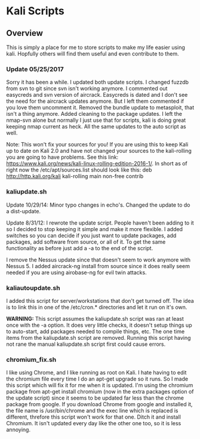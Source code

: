 # Kali Scripts

## Overview
This is simply a place for me to store scripts to make my life easier using kali.  Hopfully others will find them useful and even contribute to them.

### Update 05/25/2017
Sorry it has been a while. I updated both update scripts. I changed fuzzdb from svn to git since svn isn't working anymore. I commented out easycreds and svn version of aircrack. Easycreds is dated and I don't see the need for the aircrack updates anymore. But I left them commented if you love them uncomment it. Removed the bundle update to metasploit, that isn't a thing anymore. Added cleaning to the package updates. I left the nmap-svn alone but normally I just use that for scripts, kali is doing great keeping nmap current as heck. All the same updates to the auto script as well. 

Note: This won't fix your sources for you! If you are using this to keep Kali up to date on Kali 2.0 and have not changed your sources to the kali-rolling you are going to have problems. See this link: https://www.kali.org/news/kali-linux-rolling-edition-2016-1/. In short as of right now the /etc/apt/sources.list should look like this: deb http://http.kali.org/kali kali-rolling main non-free contrib

### kaliupdate.sh
Update 10/29/14:
Minor typo changes in echo's. Changed the update to do a dist-update.

Update 8/31/12:
I rewrote the update script.  People haven't been adding to it so I decided to stop keeping it simple and make it more flexible.  I added switches so you can decide if you just want to update packages, add packages, add software from source, or all of it.  To get the same functionality as before just add a -a to the end of the script.

I remove the Nessus update since that doesn't seem to work anymore with Nessus 5.  I added aircrack-ng install from source since it does really seem needed if you are using airobase-ng for evil twin attacks.  

### kaliautoupdate.sh
I added this script for server/workstations that don't get turned off. The idea is to link this in one of the /etc/cron.* directories and let it run on it's own. 

**WARNING:** This script assumes the kaliupdate.sh script was ran at least once with the -a option. It does very little checks, it doesn't setup things up to auto-start, add packages needed to compile things, etc. The one time items from the kaliupdate.sh script are removed. Running this script having not rane the manual kaliupdate.sh script first could cause errors.


### chromium_fix.sh
I like using Chrome, and I like running as root on Kali.  I hate having to edit the chromium file every time I do an apt-get upgrade so it runs.  So I made this script which will fix it for me when it is updated.  I'm using the chromium package from apt-get install chromium (now in the extra packages option of the update script) since it seems to be updated far less than the chrome package from google.  If you download Chrome from google and installed it, the file name is /usr/bin/chrome and the exec line which is replaced is different, threfore this script won't work for that one.  Ditch it and install Chromium.  It isn't updated every day like the other one too, so it is less annoying.
